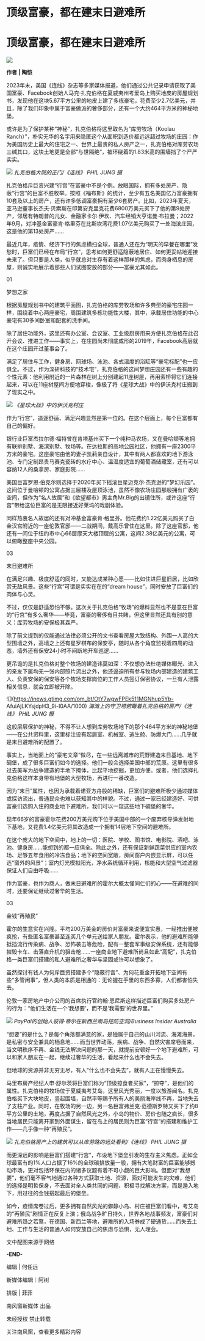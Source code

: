 # 顶级富豪，都在建末日避难所

# 顶级富豪，都在建末日避难所

![](https://inews.gtimg.com/om_bt/OoX3MfYLM6AfdLagvndzx1ye4cFa5lpYcBBPtB2vujmioAA/1000)

**作者 | 陶恺**

2023年末，美国《连线》杂志等多家媒体报道，他们通过公共记录申请获取了美国富豪、Facebook创始人马克·扎克伯格在夏威夷州考爱岛上购买地皮的房屋规划书，发现他在这块5.67平方公里的地皮上建了多栋豪宅，花费至少2.7亿美元，并且，除了我们印象中属于富豪做派的奢侈部分，还有一个大约464平方米的神秘地堡。

或许是为了保护某种“神秘”，扎克伯格将这里取名为“库劳牧场（Koolau
Ranch）”，朴实无华的名字用来隐匿这个从面积到造价都远远超过牧场的庄园：作为美国历史上最大的住宅之一、世界上最贵的私人房产之一，扎克伯格对库劳农场三缄其口，这块土地更是全部“与世隔绝”，被环绕着的1.83米高的围墙挡了个严严实实。

![](https://inews.gtimg.com/om_bt/Ob_eCgrCmGmvyzz0T2inowVmNz5FBz6ZElVuuBVXYQIuEAA/1000)
_扎克伯格大院的正门/《连线》 PHIL JUNG 摄_

扎克伯格斥巨资兴建“行宫”在富豪中不是个例。放眼国际，拥有多处房产、隐蔽“行宫”的巨富不胜枚举。按照《福布斯》的统计，至少有五名美国亿万富豪拥有10套及以上的房产，还有许多低调富豪拥有至少6套房产。比如，2023年夏天，亚马逊董事长杰夫·贝索斯在印第安克里克花费6800万美元买下了他的第9处房产，邻居有特朗普的儿女、金融家卡尔·伊坎、汽车经销大亨诺曼·布拉曼；2022年9月，对冲基金富豪肯·格里芬在比斯坎湾花费1.07亿美元购买了一处海滨庄园，这是他的第13处房产……

最近几年，疫情、经济下行的焦虑横扫全球，普通人还在为“明天的早餐在哪里”发愁时，巨富们已经在布局“行宫”，思考如何更舒适隐蔽地居住、如何更妥帖地迎接未来了。但只要是人类，似乎就总对生存有着这样那样的焦虑，而肉身栖息的房屋，则诚实地展示着那些人们试图安放的部分——富豪尤其如此。

01

梦想之家

根据房屋规划书中的建筑平面图，扎克伯格的库劳牧场和许多典型的豪宅庄园一样，围绕着中心两座豪宅，周围建筑多栋功能性大楼，其中，承载居住功能的中心豪宅有30多间卧室和配套的洗手间。

除了居住功能外，这里还有办公室、会议室、工业级厨房用来方便扎克伯格在此召开会议、推进工作——事实上，在庄园尚未彻底成形的2019年，Facebook高层就在这个庄园开过董事会了。

满足了居住与工作，健身房、网球场、泳池、各式温度的浴缸等“豪宅标配”也一应俱全。不过，作为深研科技的“技术宅”，扎克伯格的这间梦想庄园还有一些有趣的个性元素：他利用附近的一片森林在树上分别建起11座树屋，再用索桥将它们连接起来，可以在11座树屋间方便地穿梭，像极了将《星球大战》中的伊沃克村庄搬到了现实之中。

![](https://inews.gtimg.com/om_bt/OZHR387Nj4WkNKriOUVoCe7xEbZbdjTadfNt6lTj61TUYAA/1000)
_《星球大战》中的伊沃克村庄_

作为“行宫”，追逐舒适、满足兴趣显然是第一位的。在这个层面上，每个巨富都有自己的偏好。

银行业巨富杰拉尔德·福特曾在肯塔基州买下一个纯种马农场，又在曼哈顿等地拥有联排别墅、海滨别墅、牧场等。在达拉斯的高地公园社区，他拥有一座2300平方米的豪宅。这座豪宅由他的妻子凯莉亲自设计，其中有两人都喜欢的地下游泳池、专门定制昂贵马赛克瓷砖的水疗中心、温湿度适宜的葡萄酒储藏室，还有可以容纳12人的桑拿房、家庭影院……

美国巨富罗恩·伯克尔则选择于2020年买下摇滚巨星迈克尔·杰克逊的“梦幻乐园”。这间位于曼哈顿的公寓占据三层楼及屋顶泳池，虽然不像农场庄园那般拥有广袤的空间，但作为“名人故居”和《欲望都市》男主角Mr.Big的出镜住所，或许这座“行宫”带给这位巨富的是无限接近好莱坞的戏剧体验。

同样热衷名人故居的还有对冲基金富豪肯·格里芬。他花费约1.22亿美元购买了白金汉宫附近的一座伦敦官邸——二战期间，戴高乐曾住在这里。除了这座官邸，他还有一间位于纽约市中心66层摩天大楼顶层的公寓，这间2.38亿美元的公寓，可以俯瞰整座中央公园。

03

末日避难所

在满足兴趣、极度舒适的同时，又能达成某种心愿——比如住进巨星旧居，比如欣赏无敌风景。这些“行宫”可谓是实实在在的“dream
house”，同时安放了巨富们的肉体与心灵。

不过，仅仅是舒适恐怕不够。这次关于扎克伯格“牧场”的爆料显然也不是意在巨富的“行宫”有多么奢华——毕竟，富豪的奢侈有目共睹，但这里显然还具有别的意义：库劳牧场的安保极其森严。

除了前文提到的仅能通过法律必须公开的文书查看房屋大致结构、外围一人高的大型围墙之外，高墙之上还有星罗棋布的保安亭，随时从各个角度监视着四周的动态，墙外还有保安24小时不间断地开车巡逻……

更吊诡的是扎克伯格对整个牧场的建造讳莫如深：不仅想办法杜绝媒体曝光、进入的亲友下属均无一张内部照片流出之外，他还逼迫所有参与牧场内部建造的建筑工人、负责安保的保安等各个牧场支撑岗位的工作人员签订保密协议，一旦有人泄露相关信息，就会立即被开除。

![](https://inews.gtimg.com/om_bt/OtY7wgwFPEk511MGNhup5Yb-
AfuiAjLKYsjdpH3_9i-I0AA/1000) _海滩上的守卫塔俯瞰着扎克伯格的房产/《连线》 PHIL JUNG 摄_

这般层层保护的神秘，不得不让人想到库劳牧场地下的那个464平方米的神秘地堡——在公共资料里，这里标注设有起居室、机械室、逃生舱、防爆大门……几乎就是末日避难所的配置了。

事实上，当地面上的“豪宅文章”做尽，在一些远离城市的荒野建造末日基地、地下碉堡，成了很多巨富们如今的选择。他们一般会选择美国中部的荒原。这里有很多过去美军为战争建造的半地下掩体，比起平地挖掘，更加方便。或者，他们选择扎克伯格这样本身带有地堡的大型牧场，再进行一番改造。

因为“末日”属性，也因为承载着诺亚方舟般的稀缺，巨富们的避难所极少通过媒体或探访流出，普通民众也难以获知其中的样貌。不过，通过一家已经建造好、可供富豪们选购入住的商业地下避难所，我们可以一窥这些地下碉堡的奢华。

现年66岁的富豪霍尔花费200万美元购下位于美国中部的一个废弃核导弹发射地下基地，又花费1.4亿美元将其改造成一个拥有14层地下空间的避难所。

在这个庞大的地下空间中，地上的一切：医院、学校、图书馆、电影院、酒吧、泳池、健身房……能想到的都一应俱全。除此之外，还有保证新鲜蔬菜供应的室内农场、足够五年食用的冷冻食品；地下的空间宽敞，房间窗户内嵌显示屏，可以任选“窗外的风景”；室内灯光模拟阳光，净水系统循环利用，核能和大型空气过滤器保证人们自由呼吸……

作为富豪，也作为商人，做末日避难所的霍尔大概太懂同仁们的心——在避难的同时，还要保证继续过奢华的生活。

03

金钱“再殖民”

霍尔的生意实在兴隆。平均200万美金的房价对富豪来说便宜实惠，一经推出便被疯抢，有些匿名富豪甚至连买几个单元送给家人朋友。霍尔表示，他的避难所能够抵挡流行传染病、战争、恐怖袭击等危险，配有一整套军事级安保系统，还有能够摧毁卡车、击落直升机的狙击枪……一座商业地下避难所尚且如此“高配”，扎克伯格一类巨富们搭建的私人避难所之奢华与坚固或许可以想象了。

虽然探讨有钱人为何斥巨资搭建多个“隐蔽行宫”、为何花重金开拓地下空间有些“多管闲事”，但人类的本质是相通的：无论握在手里的东西多寡，人们都害怕失去。

伦敦一家房地产中介公司的首席执行官约翰·恩尼斯这样描述巨富们购买多处房产的行为：“他们生活在一个‘我想要’，而不是‘我需要’的世界里。”

![](https://inews.gtimg.com/om_bt/OtGtYjmWtlCSpFvBzbDHcqvlwIkpogTBUdA7AlzR62TQUAA/1000)
_PayPal的创始人彼得·蒂尔在新西兰南岛挖防空洞/Business Insider Australia_

“想要”的是什么？是每个角落都满意的家，是独属于自己的山川河流、海滩海景，是私密与安全兼具的栖息地……而当世界动荡，疾病、战争、自然灾害席卷而来，当文明秩序不再、金钱无法解决问题的那一天，就提前安顿好一个地下避难所，可以和家人朋友在一起，继续过奢华的生活，看起来什么也不会失去。

但地球的资源并非无穷无尽，有人“什么也不会失去”，就有人正在慢慢失去。

马里布房产经纪人申·舒尔茨将巨富们称为“顶级掠食者买家”，“掠夺”，是他们的属性。扎克伯格的牧场位于夏威夷考艾岛，这里风光秀丽，一度以旅游闻名。扎克伯格买下大块地皮，竖起围墙，自然平等赐予所有人的美丽海岸线不再，当地失去了支柱产业。同时，在牧场的另一边，另一名巨富弗兰克·范德斯罗特又买下了约8平方公里的土地，再度占据了自然风光之外，小岛的物价、房价也随之疯长，很多当地居民只能离开家到外面谋生，留在岛上的居民则为巨富“行宫”的搭建和维护工作——几乎像一种“再殖民”。

![](https://inews.gtimg.com/om_bt/ONMlDRqmZlvcU8SIiPGba2eHlM8eKMBuvYeOnaDHRqpHUAA/1000)
_扎克伯格房产上的建筑可以从库劳路的远处看到/《连线》 PHIL JUNG 摄_

而更深远的影响是巨富们搭建“行宫”，布设地下堡垒引发的生存主义焦虑。正如全球最富有的1%人口占据了16%的全球碳排放量一般，拥有大笔财富的巨富能够撼动市场，更对包括环保在内的诸多议题有着不可小觑的巨大影响。但面对“我想要”，他们毫不客气地通过各种方式获取土地、资源，面对可能发生的灾难，他们的选择是明哲保身，不去面对全人类共同的问题、积极寻找解决方案，而是遁入地下，用过往的金钱搭起最后的堡垒。

如今，疫情席卷过后，更多拥有自然风光的僻静小岛、村庄被巨富们看中，考艾岛的“再殖民”剧情正在反复上演；俄乌战争旷日持久，世界各地战事频发，富豪们对避难所趋之若鹜，在德国、新西兰等地，避难所的入场券成了硬通货……而失去土地、工作与生活的普通人如何安放自己的焦虑与恐惧，无人理会。

文中配图来源于网络

**-END-**

编辑 | 何任远

新媒体编辑｜阿树

排版 | 菲菲

南风窗新媒体 出品

未经授权 禁止转载

关注南风窗，查看更多精彩内容

